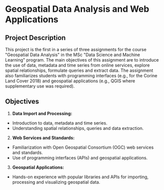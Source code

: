 # Geospatial Data Analysis and Web Applications
## Project Description
This project is the first in a series of three assignments for the course "Geospatial Data Analysis" in the MSc "Data Science and Machine Learning" program. The main objectives of this assignment are to introduce the use of data, metadata and time series from online services, explore spatial relationships, formulate queries and extract data. The assignment also familiarizes students with programming interfaces (e.g., for the Corine Land Cover 2018) and geospatial applications (e.g., QGIS where supplementary use was required).

## Objectives
1. **Data Import and Processing:**
  * Introduction to data, metadata and time series.
  * Understanding spatial relationships, queries and data extraction.
2. **Web Services and Standards:**
  * Familiarization with Open Geospatial Consortium (OGC) web services and standards.
  * Use of programming interfaces (APIs) and geospatial applications.
3. **Geospatial Applications:**
  * Hands-on experience with popular libraries and APIs for importing, processing and visualizing geospatial data.
